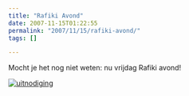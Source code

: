 ```yaml
---
title: "Rafiki Avond"
date: 2007-11-15T01:22:55
permalink: "2007/11/15/rafiki-avond/"
tags: []

---
```

Mocht je het nog niet weten: nu vrijdag Rafiki avond!

[![uitnodiging](@images/posts/2007/11/uitnodiging500.jpg)](http://www.zeescoutsjanbart.be/2007/11/15/rafiki-avond/ "http://www.zeescoutsjanbart.be/2007/11/15/rafiki-avond/")
